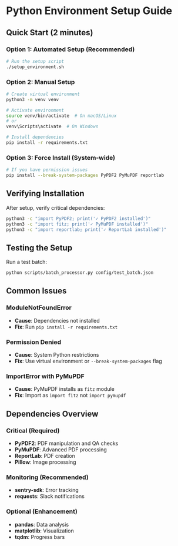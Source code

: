 # Python Environment Setup Guide

## Quick Start (2 minutes)

### Option 1: Automated Setup (Recommended)
```bash
# Run the setup script
./setup_environment.sh
```

### Option 2: Manual Setup
```bash
# Create virtual environment
python3 -m venv venv

# Activate environment
source venv/bin/activate  # On macOS/Linux
# or
venv\Scripts\activate  # On Windows

# Install dependencies
pip install -r requirements.txt
```

### Option 3: Force Install (System-wide)
```bash
# If you have permission issues
pip install --break-system-packages PyPDF2 PyMuPDF reportlab
```

## Verifying Installation

After setup, verify critical dependencies:

```bash
python3 -c "import PyPDF2; print('✓ PyPDF2 installed')"
python3 -c "import fitz; print('✓ PyMuPDF installed')"
python3 -c "import reportlab; print('✓ ReportLab installed')"
```

## Testing the Setup

Run a test batch:
```bash
python scripts/batch_processor.py config/test_batch.json
```

## Common Issues

### ModuleNotFoundError
- **Cause**: Dependencies not installed
- **Fix**: Run `pip install -r requirements.txt`

### Permission Denied
- **Cause**: System Python restrictions
- **Fix**: Use virtual environment or `--break-system-packages` flag

### ImportError with PyMuPDF
- **Cause**: PyMuPDF installs as `fitz` module
- **Fix**: Import as `import fitz` not `import pymupdf`

## Dependencies Overview

### Critical (Required)
- **PyPDF2**: PDF manipulation and QA checks
- **PyMuPDF**: Advanced PDF processing
- **ReportLab**: PDF creation
- **Pillow**: Image processing

### Monitoring (Recommended)
- **sentry-sdk**: Error tracking
- **requests**: Slack notifications

### Optional (Enhancement)
- **pandas**: Data analysis
- **matplotlib**: Visualization
- **tqdm**: Progress bars